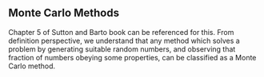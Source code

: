 ## Monte Carlo Methods

Chapter 5 of Sutton and Barto book can be referenced for this.
From definition perspective, we understand that any method which solves a problem by generating suitable random numbers, and observing that fraction of numbers obeying some properties, can be classified as a Monte Carlo method.

